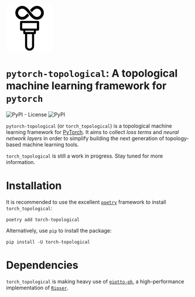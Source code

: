 <img src="torch_topological.svg" height=128 alt="`pytorch-topological` icon" />

# `pytorch-topological`: A topological machine learning framework for `pytorch`

![PyPI - License](https://img.shields.io/pypi/l/torch_topological) ![PyPI](https://img.shields.io/pypi/v/torch_topological)

`pytorch-topological` (or `torch_topological`) is a topological machine
learning framework for [PyTorch](https://pytorch.org). It aims to
collect *loss terms* and *neural network layers* in order to simplify
building the next generation of topology-based machine learning tools.

`torch_topological` is still a work in progress. Stay tuned for more
information.

# Installation

It is recommended to use the excellent [`poetry`](https://python-poetry.org) framework
to install `torch_topological`:

```
poetry add torch-topological
```

Alternatively, use `pip` to install the package:

```
pip install -U torch-topological
```

# Dependencies

`torch_topological` is making heavy use of [`giotto-ph`](https://github.com/giotto-ai/giotto-ph),
a high-performance implementation of [`Ripser`](https://github.com/Ripser/ripser).
